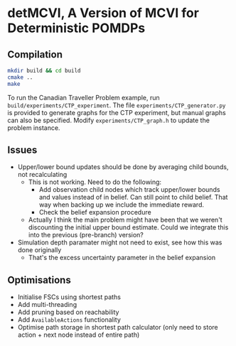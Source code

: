 # detMCVI, A Version of MCVI for Deterministic POMDPs

## Compilation
```sh
mkdir build && cd build
cmake ..
make
```

To run the Canadian Traveller Problem example, run `build/experiments/CTP_experiment`.
The file `experiments/CTP_generator.py` is provided to generate graphs for the CTP experiment, but manual graphs can also be specified.
Modify `experiments/CTP_graph.h` to update the problem instance.

## Issues
- Upper/lower bound updates should be done by averaging child bounds, not recalculating
	- This is not working. Need to do the following:
		- Add observation child nodes which track upper/lower bounds and values instead of in belief. Can still point to child belief. That way when backing up we include the immediate reward.
		- Check the belief expansion procedure
	- Actually I think the main problem might have been that we weren't discounting the initial upper bound estimate. Could we integrate this into the previous (pre-branch) version?
- Simulation depth paramater might not need to exist, see how this was done originally
	- That's the excess uncertainty parameter in the belief expansion

## Optimisations
- Initialise FSCs using shortest paths
- Add multi-threading
- Add pruning based on reachability
- Add `AvailableActions` functionality
- Optimise path storage in shortest path calculator (only need to store action + next node instead of entire path)
